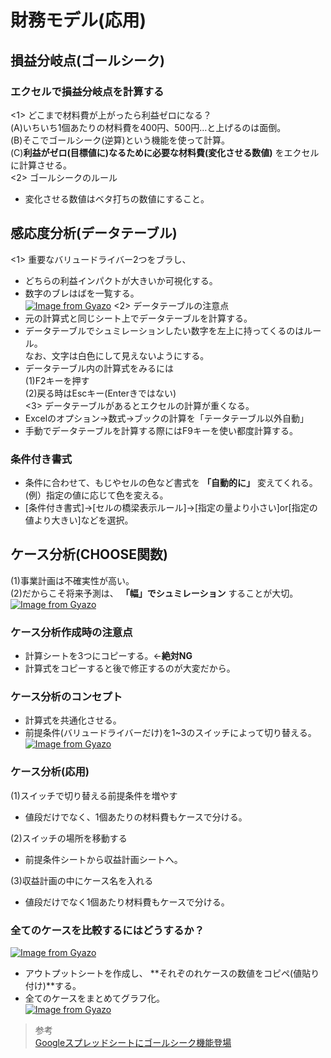 # 財務モデル(応用)  
## 損益分岐点(ゴールシーク)  
### エクセルで損益分岐点を計算する  
<1> どこまで材料費が上がったら利益ゼロになる？  
(A)いちいち1個あたりの材料費を400円、500円...と上げるのは面倒。  
(B)そこでゴールシーク(逆算)という機能を使って計算。    
(C)**利益がゼロ(目標値に)なるために必要な材料費(変化させる数値)** をエクセルに計算させる。    
<2> ゴールシークのルール  
* 変化させる数値はベタ打ちの数値にすること。  

## 感応度分析(データテーブル)  
<1> 重要なバリュードライバー2つをブラし、  
* どちらの利益インパクトが大きいか可視化する。  
* 数字のブレはばを一覧する。  
[![Image from Gyazo](https://i.gyazo.com/295ff7ae3cb82de2c6f329039bee6ecc.png)](https://gyazo.com/295ff7ae3cb82de2c6f329039bee6ecc)
<2> データテーブルの注意点  
* 元の計算式と同じシート上でデータテーブルを計算する。  
* データテーブルでシュミレーションしたい数字を左上に持ってくるのはルール。<br>なお、文字は白色にして見えないようにする。  							
* データテーブル内の計算式をみるには  
(1)F2キーを押す  
(2)戻る時はEscキー(Enterきではない)  
<3> データテーブルがあるとエクセルの計算が重くなる。  
* Excelのオプション→数式→ブックの計算を「テータテーブル以外自動」  
* 手動でデータテーブルを計算する際にはF9キーを使い都度計算する。     
### 条件付き書式  
* 条件に合わせて、もじやセルの色など書式を **「自動的に」** 変えてくれる。  
(例）指定の値に応じて色を変える。  
* [条件付き書式]→[セルの橋梁表示ルール]→[指定の量より小さい]or[指定の値より大きい]などを選択。  

## ケース分析(CHOOSE関数)  
(1)事業計画は不確実性が高い。  
(2)だからこそ将来予測は、 **「幅」でシュミレーション** することが大切。  
[![Image from Gyazo](https://i.gyazo.com/596a99a699d9116c01d9be601dcbf7fa.png)](https://gyazo.com/596a99a699d9116c01d9be601dcbf7fa)
### ケース分析作成時の注意点  
* 計算シートを3つにコピーする。←**絶対NG**  
* 計算式をコピーすると後で修正するのが大変だから。  
### ケース分析のコンセプト  
* 計算式を共通化させる。  
* 前提条件(バリュードライバーだけ)を1~3のスイッチによって切り替える。  
[![Image from Gyazo](https://i.gyazo.com/aefee87ee6d9359dccd140cb03315e85.png)](https://gyazo.com/aefee87ee6d9359dccd140cb03315e85)
### ケース分析(応用)  
(1)スイッチで切り替える前提条件を増やす  
* 値段だけでなく、1個あたりの材料費もケースで分ける。    

(2)スイッチの場所を移動する  
* 前提条件シートから収益計画シートへ。    

(3)収益計画の中にケース名を入れる  
* 値段だけでなく1個あたり材料費もケースで分ける。  

### 全てのケースを比較するにはどうするか？  
[![Image from Gyazo](https://i.gyazo.com/8639f9f9c32c0aa3706a76cebccd7439.png)](https://gyazo.com/8639f9f9c32c0aa3706a76cebccd7439)
* アウトプットシートを作成し、 **それぞのれケースの数値をコピペ(値貼り付け)**する。  
* 全てのケースをまとめてグラフ化。  
[![Image from Gyazo](https://i.gyazo.com/b5b0c9ad9fa4ceae5fa30aecbe561300.png)](https://gyazo.com/b5b0c9ad9fa4ceae5fa30aecbe561300)


> 参考  
[Googleスプレッドシートにゴールシーク機能登場](https://www.kuzyofire.com/entry/2020/05/17/Google%E3%82%B9%E3%83%97%E3%83%AC%E3%83%83%E3%83%89%E3%82%B7%E3%83%BC%E3%83%88%E3%81%AB%E3%82%B4%E3%83%BC%E3%83%AB%E3%82%B7%E3%83%BC%E3%82%AF%E6%A9%9F%E8%83%BD%E7%99%BB%E5%A0%B4)  
